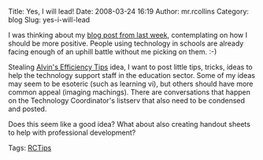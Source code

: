 Title: Yes, I will lead!
Date: 2008-03-24 16:19
Author: mr.rcollins
Category: blog
Slug: yes-i-will-lead

I was thinking about my [blog post from last week][], contemplating on
how I should be more positive. People using technology in schools are
already facing enough of an uphill battle without me picking on them.
:-)

Stealing [Alvin's Efficiency Tips][] idea, I want to post little tips,
tricks, ideas to help the technology support staff in the education
sector. Some of my ideas may seem to be esoteric (such as learning vi),
but others should have more common appeal (imaging machings). There are
conversations that happen on the Technology Coordinator's listserv that
also need to be condensed and posted.

Does this seem like a good idea? What about also creating handout sheets
to help with professional development?

<!-- technorati tags begin -->

Tags: [RCTips][]

<!-- technorati tags end -->

  [blog post from last week]: http://ryancollins.org/wp/2008/03/17/where-is-the-importance-of-tech-education-for-educators/
  [Alvin's Efficiency Tips]: http://www.trustyetc.com/trustyblog/category/efficiency/
  [RCTips]: http://technorati.com/tag/RCTips
